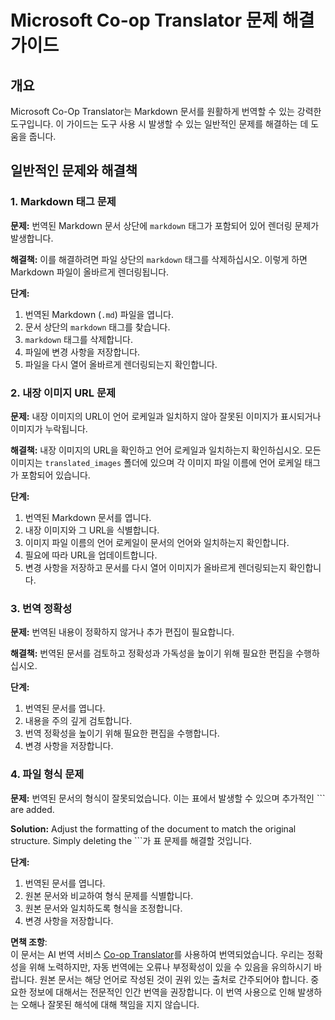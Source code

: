 <!--
CO_OP_TRANSLATOR_METADATA:
{
  "original_hash": "0788d7ebe4876c9be89132f48e09b26d",
  "translation_date": "2025-07-04T06:50:25+00:00",
  "source_file": "getting_started/troubleshooting.md",
  "language_code": "ko"
}
-->
# Microsoft Co-op Translator 문제 해결 가이드

## 개요
Microsoft Co-Op Translator는 Markdown 문서를 원활하게 번역할 수 있는 강력한 도구입니다. 이 가이드는 도구 사용 시 발생할 수 있는 일반적인 문제를 해결하는 데 도움을 줍니다.

## 일반적인 문제와 해결책

### 1. Markdown 태그 문제
**문제:** 번역된 Markdown 문서 상단에 `markdown` 태그가 포함되어 있어 렌더링 문제가 발생합니다.

**해결책:** 이를 해결하려면 파일 상단의 `markdown` 태그를 삭제하십시오. 이렇게 하면 Markdown 파일이 올바르게 렌더링됩니다.

**단계:**
1. 번역된 Markdown (`.md`) 파일을 엽니다.
2. 문서 상단의 `markdown` 태그를 찾습니다.
3. `markdown` 태그를 삭제합니다.
4. 파일에 변경 사항을 저장합니다.
5. 파일을 다시 열어 올바르게 렌더링되는지 확인합니다.

### 2. 내장 이미지 URL 문제
**문제:** 내장 이미지의 URL이 언어 로케일과 일치하지 않아 잘못된 이미지가 표시되거나 이미지가 누락됩니다.

**해결책:** 내장 이미지의 URL을 확인하고 언어 로케일과 일치하는지 확인하십시오. 모든 이미지는 `translated_images` 폴더에 있으며 각 이미지 파일 이름에 언어 로케일 태그가 포함되어 있습니다.

**단계:**
1. 번역된 Markdown 문서를 엽니다.
2. 내장 이미지와 그 URL을 식별합니다.
3. 이미지 파일 이름의 언어 로케일이 문서의 언어와 일치하는지 확인합니다.
4. 필요에 따라 URL을 업데이트합니다.
5. 변경 사항을 저장하고 문서를 다시 열어 이미지가 올바르게 렌더링되는지 확인합니다.

### 3. 번역 정확성
**문제:** 번역된 내용이 정확하지 않거나 추가 편집이 필요합니다.

**해결책:** 번역된 문서를 검토하고 정확성과 가독성을 높이기 위해 필요한 편집을 수행하십시오.

**단계:**
1. 번역된 문서를 엽니다.
2. 내용을 주의 깊게 검토합니다.
3. 번역 정확성을 높이기 위해 필요한 편집을 수행합니다.
4. 변경 사항을 저장합니다.

### 4. 파일 형식 문제
**문제:** 번역된 문서의 형식이 잘못되었습니다. 이는 표에서 발생할 수 있으며 추가적인 ``` are added.

**Solution:** Adjust the formatting of the document to match the original structure. Simply deleting the ```가 표 문제를 해결할 것입니다.

**단계:**
1. 번역된 문서를 엽니다.
2. 원본 문서와 비교하여 형식 문제를 식별합니다.
3. 원본 문서와 일치하도록 형식을 조정합니다.
4. 변경 사항을 저장합니다.

**면책 조항**:  
이 문서는 AI 번역 서비스 [Co-op Translator](https://github.com/Azure/co-op-translator)를 사용하여 번역되었습니다. 우리는 정확성을 위해 노력하지만, 자동 번역에는 오류나 부정확성이 있을 수 있음을 유의하시기 바랍니다. 원본 문서는 해당 언어로 작성된 것이 권위 있는 출처로 간주되어야 합니다. 중요한 정보에 대해서는 전문적인 인간 번역을 권장합니다. 이 번역 사용으로 인해 발생하는 오해나 잘못된 해석에 대해 책임을 지지 않습니다.